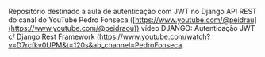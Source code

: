 Repositório destinado a aula de autenticação com JWT no Django API REST do canal do YouTube Pedro Fonseca ([https://www.youtube.com/@peidrau](https://www.youtube.com/@peidraou)) vídeo DJANGO: Autenticação JWT c/ Django Rest Framework (https://www.youtube.com/watch?v=D7rcfkv0UPM&t=120s&ab_channel=PedroFonseca. 
